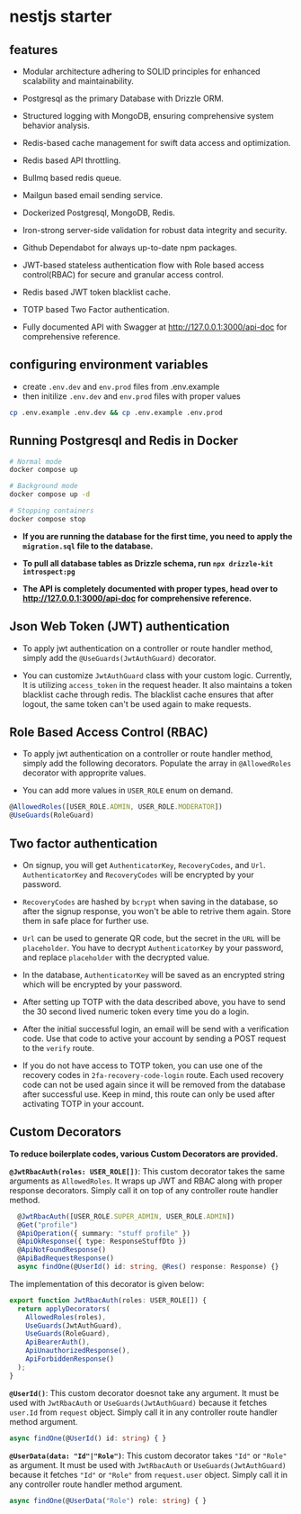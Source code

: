# nestjs starter

## features

- Modular architecture adhering to SOLID principles for enhanced scalability and maintainability.

- Postgresql as the primary Database with Drizzle ORM.

- Structured logging with MongoDB, ensuring comprehensive system behavior analysis.

- Redis-based cache management for swift data access and optimization.

- Redis based API throttling.

- Bullmq based redis queue.

- Mailgun based email sending service.

- Dockerized Postgresql, MongoDB, Redis.

- Iron-strong server-side validation for robust data integrity and security.

- Github Dependabot for always up-to-date npm packages.

- JWT-based stateless authentication flow with Role based access control(RBAC) for secure and granular access control.

- Redis based JWT token blacklist cache.

- TOTP based Two Factor authentication.

- Fully documented API with Swagger at http://127.0.0.1:3000/api-doc for comprehensive reference.

## configuring environment variables

- create `.env.dev` and `env.prod` files from .env.example
- then initilize `.env.dev` and `env.prod` files with proper values

```bash
cp .env.example .env.dev && cp .env.example .env.prod
```

## Running Postgresql and Redis in Docker

```bash
# Normal mode
docker compose up

# Background mode
docker compose up -d

# Stopping containers
docker compose stop
```

- **If you are running the database for the first time, you need to apply the `migration.sql` file to the database.**

- **To pull all database tables as Drizzle schema, run `npx drizzle-kit introspect:pg`**

- **The API is completely documented with proper types, head over to http://127.0.0.1:3000/api-doc for comprehensive reference.**

## Json Web Token (JWT) authentication

- To apply jwt authentication on a controller or route handler method, simply add the `@UseGuards(JwtAuthGuard)` decorator.

- You can customize `JwtAuthGuard` class with your custom logic. Currently, It is utilizing `access_token` in the request header. It also maintains a token blacklist cache through redis. The blacklist cache ensures that after logout, the same token can't be used again to make requests.

## Role Based Access Control (RBAC)

- To apply jwt authentication on a controller or route handler method, simply add the following decorators. Populate the array in `@AllowedRoles` decorator with approprite values.

- You can add more values in `USER_ROLE` enum on demand.

```typescript
@AllowedRoles([USER_ROLE.ADMIN, USER_ROLE.MODERATOR])
@UseGuards(RoleGuard)
```

## Two factor authentication

- On signup, you will get `AuthenticatorKey`, `RecoveryCodes`, and `Url`. `AuthenticatorKey` and `RecoveryCodes` will be encrypted by your password.

- `RecoveryCodes` are hashed by `bcrypt` when saving in the database, so after the signup response, you won't be able to retrive them again. Store them in safe place for further use.

- `Url` can be used to generate QR code, but the secret in the `URL` will be `placeholder`. You have to decrypt `AuthenticatorKey` by your password, and replace `placeholder` with the decrypted value.

- In the database, `AuthenticatorKey` will be saved as an encrypted string which will be encrypted by your password.

- After setting up TOTP with the data described above, you have to send the 30 second lived numeric token every time you do a login.

- After the initial successful login, an email will be send with a verification code. Use that code to active your account by sending a POST request to the `verify` route.

- If you do not have access to TOTP token, you can use one of the recovery codes in `2fa-recovery-code-login` route. Each used recovery code can not be used again since it will be removed from the database after successful use. Keep in mind, this route can only be used after activating TOTP in your account.

## Custom Decorators

**To reduce boilerplate codes, various Custom Decorators are provided.**

**`@JwtRbacAuth(roles: USER_ROLE[])`**: This custom decorator takes the same arguments as `AllowedRoles`. It wraps up JWT and RBAC along with proper response decorators. Simply call it on top of any controller route handler method.

```typescript
  @JwtRbacAuth([USER_ROLE.SUPER_ADMIN, USER_ROLE.ADMIN])
  @Get("profile")
  @ApiOperation({ summary: "stuff profile" })
  @ApiOkResponse({ type: ResponseStuffDto })
  @ApiNotFoundResponse()
  @ApiBadRequestResponse()
  async findOne(@UserId() id: string, @Res() response: Response) {}
```

The implementation of this decorator is given below:

```typescript
export function JwtRbacAuth(roles: USER_ROLE[]) {
  return applyDecorators(
    AllowedRoles(roles),
    UseGuards(JwtAuthGuard),
    UseGuards(RoleGuard),
    ApiBearerAuth(),
    ApiUnauthorizedResponse(),
    ApiForbiddenResponse()
  );
}
```

**`@UserId()`**: This custom decorator doesnot take any argument. It must be used with `JwtRbacAuth` or `UseGuards(JwtAuthGuard)` because it fetches `user.Id` from `request` object. Simply call it in any controller route handler method argument.

```typescript
async findOne(@UserId() id: string) { }
```

**`@UserData(data: "Id"|"Role")`**: This custom decorator takes `"Id"` or `"Role"` as argument. It must be used with `JwtRbacAuth` or `UseGuards(JwtAuthGuard)` because it fetches `"Id"` or `"Role"` from `request.user` object. Simply call it in any controller route handler method argument.

```typescript
async findOne(@UserData("Role") role: string) { }
```
